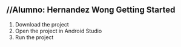 //Alumno: Hernandez Wong
Getting Started
---------------

1. Download the project
2. Open the project in Android Studio
3. Run the project
